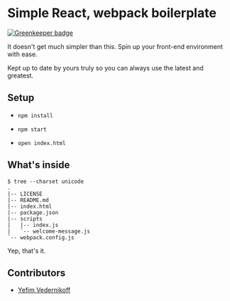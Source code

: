Simple React, webpack boilerplate
====================================

[![Greenkeeper badge](https://badges.greenkeeper.io/yefim/simple-react-webpack-boilerplate.svg)](https://greenkeeper.io/)

It doesn't get much simpler than this. Spin up your front-end environment with ease.

Kept up to date by yours truly so you can always use the latest and greatest.

## Setup

* `npm install`

* `npm start`

* `open index.html`

## What's inside

````
$ tree --charset unicode
.
|-- LICENSE
|-- README.md
|-- index.html
|-- package.json
|-- scripts
|   |-- index.js
|   `-- welcome-message.js
`-- webpack.config.js
````

Yep, that's it.

## Contributors

* [Yefim Vedernikoff](https://twitter.com/yefim)
